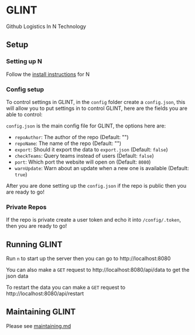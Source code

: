 # GLINT
Github Logistics In N Technology

## Setup

### Setting up N

Follow the [install instructions](https://github.com/nbuilding/N-lang#install-n) for N

### Config setup

To control settings in GLINT, in the `config` folder create a `config.json`, this will allow you to put settings in to control GLINT, here are the fields you are able to control:

`config.json` is the main config file for GLINT, the options here are:
- `repoAuthor`: The author of the repo (Default: "")
- `repoName`: The name of the repo (Default: "")
- `export`: Should it export the data to `export.json` (Default: `false`)
- `checkTeams`: Query teams instead of users (Default: `false`)
- `port`: Which port the website will open on (Default: `8080`)
- `warnUpdate`: Warn about an update when a new one is available (Default: `true`)

After you are done setting up the `config.json` if the repo is public then you are ready to go!
### Private Repos

If the repo is private create a user token and echo it into `/config/.token`, then you are ready to go!

## Running GLINT

Run `n` to start up the server then you can go to http://localhost:8080

You can also make a `GET` request to http://localhost:8080/api/data to get the json data

To restart the data you can make a `GET` request to http://localhost:8080/api/restart

## Maintaining GLINT

Please see [maintaining.md](./docs/maintaining.md)
